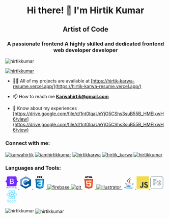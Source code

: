 <h1 align="center">Hi there! 👋 I'm Hirtik Kumar</h1>
<h2 align="center">Artist of Code</h2>
<h3 align="center">A passionate frontend A highly skilled and dedicated frontend web developer developer</h3>

<p align="left"> <img src="https://komarev.com/ghpvc/?username=hirtikkumar&label=Profile%20views&color=0e75b6&style=flat" alt="hirtikkumar" /> </p>

<p align="left"> <a href="https://github.com/ryo-ma/github-profile-trophy"><img src="https://github-profile-trophy.vercel.app/?username=hirtikkumar" alt="hirtikkumar" /></a> </p>

- 👨‍💻 All of my projects are available at [https://hirtik-karwa-resume.vercel.app/](https://hirtik-karwa-resume.vercel.app/)

- 📫 How to reach me **Karwahirtik@gmail.com**

- 📄 Know about my experiences [https://drive.google.com/file/d/1nt0IqaUeYjO5CShs3suB55B_HMElxwH6/view](https://drive.google.com/file/d/1nt0IqaUeYjO5CShs3suB55B_HMElxwH6/view)

<h3 align="left">Connect with me:</h3>
<p align="left">
<a href="https://twitter.com/karwahirtik" target="blank"><img align="center" src="https://raw.githubusercontent.com/rahuldkjain/github-profile-readme-generator/master/src/images/icons/Social/twitter.svg" alt="karwahirtik" height="30" width="40" /></a>
<a href="https://linkedin.com/in/iamhirtikkumar" target="blank"><img align="center" src="https://raw.githubusercontent.com/rahuldkjain/github-profile-readme-generator/master/src/images/icons/Social/linked-in-alt.svg" alt="iamhirtikkumar" height="30" width="40" /></a>
<a href="https://fb.com/hirtikkarwa" target="blank"><img align="center" src="https://raw.githubusercontent.com/rahuldkjain/github-profile-readme-generator/master/src/images/icons/Social/facebook.svg" alt="hirtikkarwa" height="30" width="40" /></a>
<a href="https://instagram.com/hirtik_karwa" target="blank"><img align="center" src="https://raw.githubusercontent.com/rahuldkjain/github-profile-readme-generator/master/src/images/icons/Social/instagram.svg" alt="hirtik_karwa" height="30" width="40" /></a>
<a href="https://www.leetcode.com/hirtikkumar" target="blank"><img align="center" src="https://raw.githubusercontent.com/rahuldkjain/github-profile-readme-generator/master/src/images/icons/Social/leet-code.svg" alt="hirtikkumar" height="30" width="40" /></a>
</p>

<h3 align="left">Languages and Tools:</h3>
<p align="left"> <a href="https://getbootstrap.com" target="_blank" rel="noreferrer"> <img src="https://raw.githubusercontent.com/devicons/devicon/master/icons/bootstrap/bootstrap-plain-wordmark.svg" alt="bootstrap" width="40" height="40"/> </a> <a href="https://www.cprogramming.com/" target="_blank" rel="noreferrer"> <img src="https://raw.githubusercontent.com/devicons/devicon/master/icons/c/c-original.svg" alt="c" width="40" height="40"/> </a> <a href="https://www.w3schools.com/css/" target="_blank" rel="noreferrer"> <img src="https://raw.githubusercontent.com/devicons/devicon/master/icons/css3/css3-original-wordmark.svg" alt="css3" width="40" height="40"/> </a> <a href="https://firebase.google.com/" target="_blank" rel="noreferrer"> <img src="https://www.vectorlogo.zone/logos/firebase/firebase-icon.svg" alt="firebase" width="40" height="40"/> </a> <a href="https://git-scm.com/" target="_blank" rel="noreferrer"> <img src="https://www.vectorlogo.zone/logos/git-scm/git-scm-icon.svg" alt="git" width="40" height="40"/> </a> <a href="https://www.w3.org/html/" target="_blank" rel="noreferrer"> <img src="https://raw.githubusercontent.com/devicons/devicon/master/icons/html5/html5-original-wordmark.svg" alt="html5" width="40" height="40"/> </a> <a href="https://www.adobe.com/in/products/illustrator.html" target="_blank" rel="noreferrer"> <img src="https://www.vectorlogo.zone/logos/adobe_illustrator/adobe_illustrator-icon.svg" alt="illustrator" width="40" height="40"/> </a> <a href="https://www.java.com" target="_blank" rel="noreferrer"> <img src="https://raw.githubusercontent.com/devicons/devicon/master/icons/java/java-original.svg" alt="java" width="40" height="40"/> </a> <a href="https://developer.mozilla.org/en-US/docs/Web/JavaScript" target="_blank" rel="noreferrer"> <img src="https://raw.githubusercontent.com/devicons/devicon/master/icons/javascript/javascript-original.svg" alt="javascript" width="40" height="40"/> </a> <a href="https://www.photoshop.com/en" target="_blank" rel="noreferrer"> <img src="https://raw.githubusercontent.com/devicons/devicon/master/icons/photoshop/photoshop-line.svg" alt="photoshop" width="40" height="40"/> </a> <a href="https://reactjs.org/" target="_blank" rel="noreferrer"> <img src="https://raw.githubusercontent.com/devicons/devicon/master/icons/react/react-original-wordmark.svg" alt="react" width="40" height="40"/> </a> </p>

<p><img align="left" src="https://github-readme-stats.vercel.app/api/top-langs?username=hirtikkumar&show_icons=true&locale=en&layout=compact" alt="hirtikkumar" /></p>

<p>&nbsp;<img align="center" src="https://github-readme-stats.vercel.app/api?username=hirtikkumar&show_icons=true&locale=en" alt="hirtikkumar" /></p>
